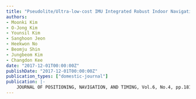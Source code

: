 ```yaml
---
title: "Pseudolite/Ultra-low-cost IMU Integrated Robust Indoor Navigation System Through Real-time Cycle Slip Detection and Compensation"
authors:
- Moonki Kim
- O-Jong Kim
- Younsil Kim
- Sanghoon Jeon
- Heekwon No
- Beomju Shin
- Jungbeom Kim
- Changdon Kee
date: "2017-12-01T00:00:00Z"
publishDate: "2017-12-01T00:00:00Z"
publication_types: ["domestic-journal"]
publication: |-
    JOURNAL OF POSITIONING, NAVIGATION, AND TIMING, Vol.6, No.4, pp.181~194, 2017년
---
```

